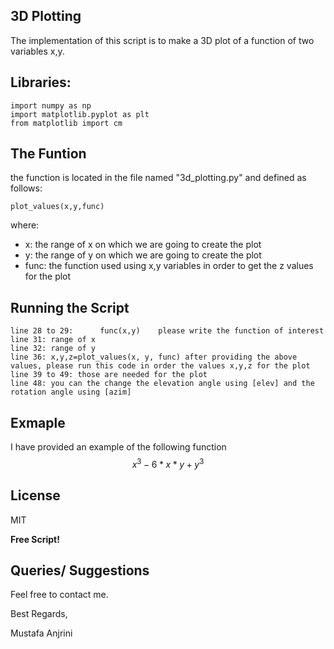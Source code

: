 ## 3D Plotting

The implementation of this script is to make a 3D plot of a function of two variables x,y.

## Libraries:

```
import numpy as np
import matplotlib.pyplot as plt
from matplotlib import cm
```

## The Funtion

the function is located in the file named "3d_plotting.py" and defined as follows:
```
plot_values(x,y,func)
```
where:
- x: the range of x on which we are going to create the plot
- y: the range of y on which we are going to create the plot
- func: the function used using x,y variables in order to get the z values for the plot


## Running the Script

```
line 28 to 29:      func(x,y)    please write the function of interest
line 31: range of x 
line 32: range of y
line 36: x,y,z=plot_values(x, y, func) after providing the above values, please run this code in order the values x,y,z for the plot
line 39 to 49: those are needed for the plot
line 48: you can the change the elevation angle using [elev] and the rotation angle using [azim]
```

## Exmaple

 I have provided an example of the following function $$x^{3}-6*x*y+y^{3}$$


## License

MIT

**Free Script!**

## Queries/ Suggestions
Feel free to contact me.

Best Regards,

Mustafa Anjrini


